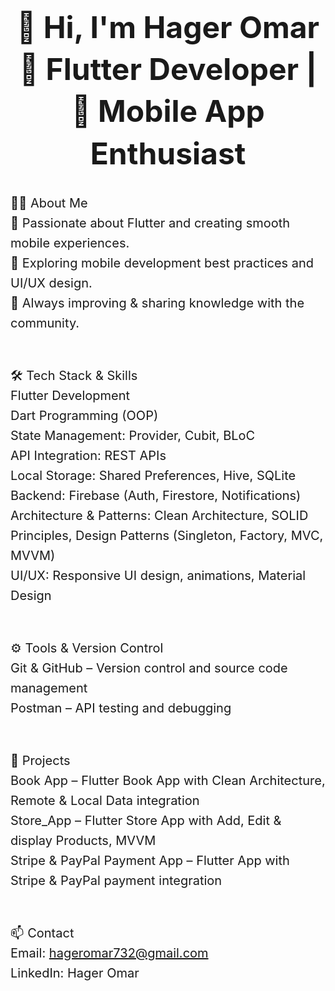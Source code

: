 
<div style="text-align: center; font-size: 48px; font-weight: bold; line-height: 1.4;">
  👋 Hi, I'm Hager Omar<br>
  🚀 Flutter Developer | 📱 Mobile App Enthusiast
</div>


<div style="margin-top: 30px; font-size: 20px; line-height: 1.6;">
  👨‍💻 About Me<br>
  💙 Passionate about Flutter and creating smooth mobile experiences.<br>
  📱 Exploring mobile development best practices and UI/UX design.<br>
  🌱 Always improving & sharing knowledge with the community.<br><br>

  🛠 Tech Stack & Skills<br>
  Flutter Development<br>
  Dart Programming (OOP)<br>
  State Management: Provider, Cubit, BLoC<br>
  API Integration: REST APIs<br>
  Local Storage: Shared Preferences, Hive, SQLite<br>
  Backend: Firebase (Auth, Firestore, Notifications)<br>
  Architecture & Patterns: Clean Architecture, SOLID Principles, Design Patterns (Singleton, Factory, MVC, MVVM)<br>
  UI/UX: Responsive UI design, animations, Material Design<br><br>

  ⚙️ Tools & Version Control<br>
  Git & GitHub – Version control and source code management<br>
  Postman – API testing and debugging<br><br>

  📂 Projects<br>
  Book App – Flutter Book App with Clean Architecture, Remote & Local Data integration<br>
  Store_App – Flutter Store App with Add, Edit & display Products, MVVM<br>
  Stripe & PayPal Payment App – Flutter App with Stripe & PayPal payment integration<br><br>

  📫 Contact<br>
  Email: hageromar732@gmail.com<br>
  LinkedIn: Hager Omar
</div>
